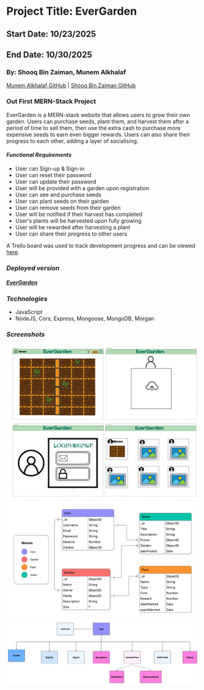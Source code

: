 # Project Title:  EverGarden
## Start Date: 10/23/2025
## End Date: 10/30/2025
### By: Shooq Bin Zaiman, Munem Alkhalaf

[Munem Alkhalaf GitHub](https://github.com/AndomiXD) |
[Shooq Bin Zaiman GitHub](https://github.com/shooqbinzaiman)

### Out First MERN-Stack Project

EverGarden is a MERN-stack website that allows users to grow their own garden. Users can purchase seeds, plant them, and harvest them after a period of time to sell them, then use the extra cash to purchase more expensive seeds to earn even bigger rewards. Users can also share their progress to each other, adding a layer of socialising.

#### ***Functional Requirements***
* User can Sign-up & Sign-in
* User can reset their password
* User can update their password
* User will be provided with a garden upon registration
* User can see and purchase seeds
* User can plant seeds on their garden
* User can remove seeds from their garden
* User will be notified if their harvest has completed
* User's plants will be harvested upon fully growing
* User will be rewarded after harvesting a plant
* User can share their progress to other users

A Trello board was used to track development progress and can be viewed [here](https://trello.com/b/tQZMG1jD/evergarden).

### ***Deployed version***
##### [EverGarden]()

### ***Technologies***
* JavaScript
* NodeJS, Cors, Express, Mongoose, MongoDB, Morgan

### ***Screenshots***
![WireFrame](./images/wireframe.png)
![ERD](./images/ERD.png)
![componentHierarchy](./images/Component.png)
